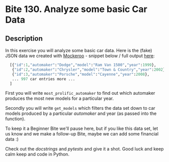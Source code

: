 # Bite 130. Analyze some basic Car Data

## Description

In this exercise you will analyze some basic car data. Here is the (fake) JSON data we created with [Mockeroo](https://www.mockaroo.com/) - snippet below / full output [here](https://bit.ly/2Ov65SJ):

```python
  [{"id":1,"automaker":"Dodge","model":"Ram Van 1500","year":1999},
   {"id":2,"automaker":"Chrysler","model":"Town & Country","year":2002},
   {"id":3,"automaker":"Porsche","model":"Cayenne","year":2008},
   ... 997 car entries more ...
  ]
```

First you will write `most_prolific_automaker` to find out which automaker produces the most new models for a particular year.

Secondly you will write `get_models` which filters the data set down to car models produced by a particular _automaker_ and year (as passed into the function).

To keep it a Beginner Bite we'll pause here, but if you like this data set, let us know and we make a follow-up Bite, maybe we can add some financial data :)

Check out the _docstrings_ and _pytests_ and give it a shot. Good luck and keep calm keep and code in Python.
